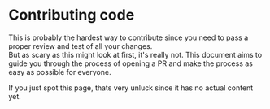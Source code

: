 # Contributing code

This is probably the hardest way to contribute since you need to pass
a proper review and test of all your changes.  
But as scary as this might look at first, it's really not. This document
aims to guide you through the process of opening a PR and make the process
as easy as possible for everyone.

If you just spot this page, thats very unluck since it has no actual content
yet. 